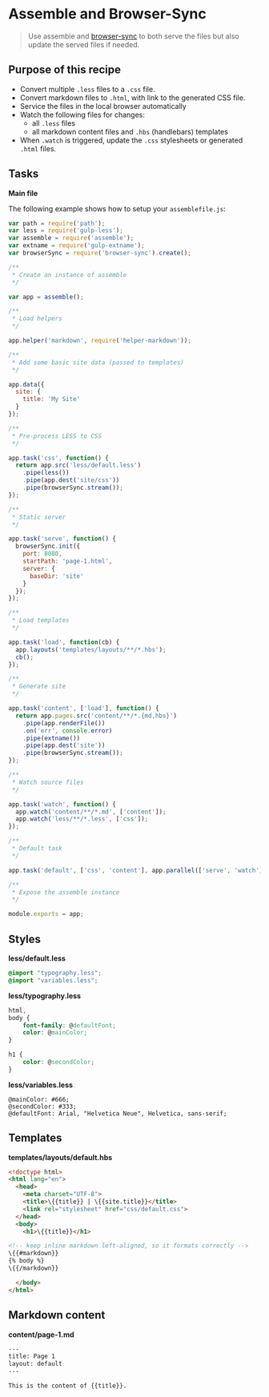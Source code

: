 # Assemble and Browser-Sync

> Use assemble and [browser-sync](https://www.browsersync.io/) to both serve the files but also update the served files if needed.

## Purpose of this recipe

* Convert multiple `.less` files to a `.css` file.
* Convert markdown files to `.html`, with link to the generated CSS file.
* Service the files in the local browser automatically
* Watch the following files for changes:
	- all `.less` files
	- all markdown content files and `.hbs` (handlebars) templates
* When `.watch` is triggered, update the `.css` stylesheets or generated `.html` files.

## Tasks

**Main file**

The following example shows how to setup your `assemblefile.js`:

```js
var path = require('path');
var less = require('gulp-less');
var assemble = require('assemble');
var extname = require('gulp-extname');
var browserSync = require('browser-sync').create();

/**
 * Create an instance of assemble
 */

var app = assemble();

/**
 * Load helpers
 */

app.helper('markdown', require('helper-markdown'));

/**
 * Add some basic site data (passed to templates)
 */

app.data({
  site: {
    title: 'My Site'
  }
});

/**
 * Pre-process LESS to CSS
 */

app.task('css', function() {
  return app.src('less/default.less')
    .pipe(less())
    .pipe(app.dest('site/css'))
    .pipe(browserSync.stream());
});

/**
 * Static server
 */

app.task('serve', function() {
  browserSync.init({
    port: 8080,
    startPath: 'page-1.html',
    server: {
      baseDir: 'site'
    }
  });
});

/**
 * Load templates
 */

app.task('load', function(cb) {
  app.layouts('templates/layouts/**/*.hbs');
  cb();
});

/**
 * Generate site
 */

app.task('content', ['load'], function() {  
  return app.pages.src('content/**/*.{md,hbs}')
    .pipe(app.renderFile())
    .on('err', console.error)
    .pipe(extname())
    .pipe(app.dest('site'))
    .pipe(browserSync.stream());
});

/**
 * Watch source files
 */

app.task('watch', function() {
  app.watch('content/**/*.md', ['content']);
  app.watch('less/**/*.less', ['css']);
});

/**
 * Default task
 */

app.task('default', ['css', 'content'], app.parallel(['serve', 'watch']));

/**
 * Expose the assemble instance
 */

module.exports = app;
```

## Styles

**less/default.less**

```css
@import "typography.less";
@import "variables.less";
```

**less/typography.less**

```css
html,
body {
	font-family: @defaultFont;
	color: @mainColor;
}

h1 {
	color: @secondColor;
}
```

**less/variables.less**

```less
@mainColor: #666;
@secondColor: #333;
@defaultFont: Arial, "Helvetica Neue", Helvetica, sans-serif;
```

## Templates

**templates/layouts/default.hbs**

```html
<!doctype html>
<html lang="en">
  <head>
  	<meta charset="UTF-8">
  	<title>\{{title}} | \{{site.title}}</title>
  	<link rel="stylesheet" href="css/default.css">
  </head>
  <body>
    <h1>\{{title}}</h1>

<!-- keep inline markdown left-aligned, so it formats correctly -->
\{{#markdown}}
{% body %}
\{{/markdown}}

  </body>
</html>
```

## Markdown content

**content/page-1.md**

```html
---
title: Page 1
layout: default
---

This is the content of {{title}}.
```

